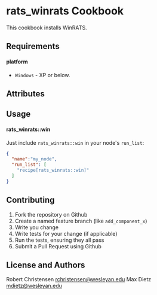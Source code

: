 rats_winrats Cookbook
=========================
This cookbook installs WinRATS.

Requirements
------------
#### platform
- `Windows` - XP or below.

Attributes
----------

Usage
-----
#### rats_winrats::win

Just include `rats_winrats::win` in your node's `run_list`:

```json
{
  "name":"my_node",
  "run_list": [
    "recipe[rats_winrats::win]"
  ]
}
```

Contributing
------------

1. Fork the repository on Github
2. Create a named feature branch (like `add_component_x`)
3. Write you change
4. Write tests for your change (if applicable)
5. Run the tests, ensuring they all pass
6. Submit a Pull Request using Github

License and Authors
-------------------
Robert Christensen <rchristensen@wesleyan.edu>
Max Dietz <mdietz@wesleyan.edu>